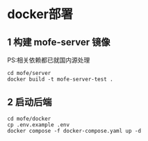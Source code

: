 # docker部署

## 1 构建 mofe-server 镜像

PS:相关依赖都已就国内源处理

```shell
cd mofe/server
docker build -t mofe-server-test .  
```

## 2 启动后端

```shell
cd mofe/docker
cp .env.example .env
docker compose -f docker-compose.yaml up -d
```
